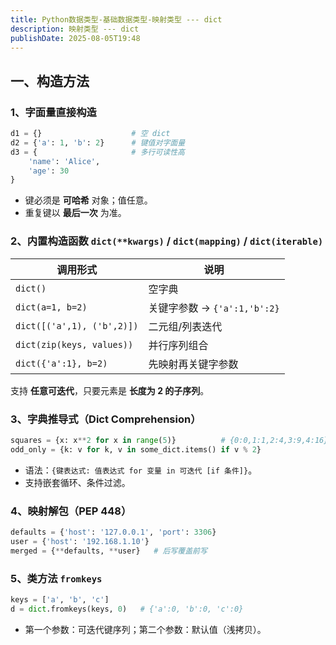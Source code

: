 ```yaml
---
title: Python数据类型-基础数据类型-映射类型 --- dict
description: 映射类型 --- dict
publishDate: 2025-08-05T19:48
---
```

## 一、构造方法

### 1、字面量直接构造

```python
d1 = {}                    # 空 dict
d2 = {'a': 1, 'b': 2}      # 键值对字面量
d3 = {                     # 多行可读性高
    'name': 'Alice',
    'age': 30
}
```

* 键必须是 **可哈希** 对象；值任意。
* 重复键以 **最后一次** 为准。

### 2、内置构造函数 `dict(**kwargs)` / `dict(mapping)` / `dict(iterable)`

| 调用形式                       | 说明                      |
| -------------------------- | ----------------------- |
| `dict()`                   | 空字典                     |
| `dict(a=1, b=2)`           | 关键字参数 → `{'a':1,'b':2}` |
| `dict([('a',1), ('b',2)])` | 二元组/列表迭代                |
| `dict(zip(keys, values))`  | 并行序列组合                  |
| `dict({'a':1}, b=2)`       | 先映射再关键字参数               |

支持 **任意可迭代**，只要元素是 **长度为 2 的子序列**。

### 3、字典推导式（Dict Comprehension）

```python
squares = {x: x**2 for x in range(5)}          # {0:0,1:1,2:4,3:9,4:16}
odd_only = {k: v for k, v in some_dict.items() if v % 2}
```

* 语法：`{键表达式: 值表达式 for 变量 in 可迭代 [if 条件]}`。
* 支持嵌套循环、条件过滤。

### 4、映射解包（PEP 448）

```python
defaults = {'host': '127.0.0.1', 'port': 3306}
user = {'host': '192.168.1.10'}
merged = {**defaults, **user}   # 后写覆盖前写
```

### 5、类方法 `fromkeys`

```python
keys = ['a', 'b', 'c']
d = dict.fromkeys(keys, 0)   # {'a':0, 'b':0, 'c':0}
```

* 第一个参数：可迭代键序列；第二个参数：默认值（浅拷贝）。
